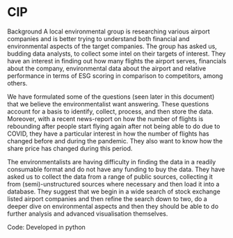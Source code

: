 # CIP
Background
A local environmental group is researching various airport companies and is better trying to understand both financial and environmental aspects of the target companies. The group has asked us, budding data analysts, to collect some intel on their targets of interest. They have an interest in finding out how many flights the airport serves, financials about the company, environmental data about the airport and relative performance in terms of ESG scoring in comparison to competitors, among others.

We have formulated some of the questions (seen later in this document) that we believe the environmentalist want answering. These questions account for a basis to identify, collect, process, and then store the data.
Moreover, with a recent news-report on how the number of flights is rebounding after people start flying again after not being able to do due to COVID, they have a particular interest in how the number of flights has changed before and during the pandemic. They also want to know how the share price has changed during this period.

The environmentalists are having difficulty in finding the data in a readily consumable format and do not have any funding to buy the data. They have asked us to collect the data from a range of public sources, collecting it from (semi)-unstructured sources where necessary and then load it into a database. They suggest that we begin in a wide search of stock exchange listed airport companies and then refine the search down to two, do a deeper dive on environmental aspects and then they should be able to do further analysis and advanced visualisation themselves.

Code: Developed in python
